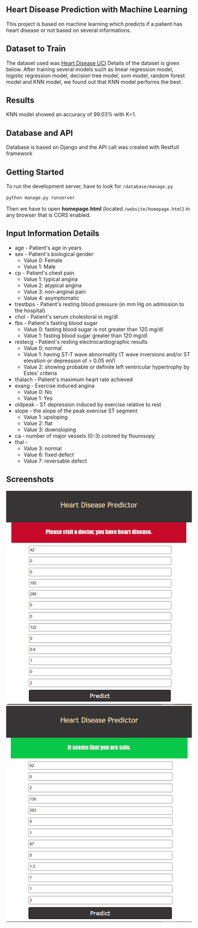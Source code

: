 ## Heart Disease Prediction with Machine Learning

This project is based on machine learning which predicts if a patient has heart disease or not based on several informations.

## Dataset to Train

The dataset used was [Heart Disease UCI](https://www.kaggle.com/ronitf/heart-disease-uci) 
Details of the dataset is given below.
After training several models such as linear regression model, logistic regression model, decision tree model, svm model, 
random forest model and KNN model, we found out that KNN model performs the best.

## Results

KNN model showed an accuracy of 99.03% with K=1.

## Database and API

Database is based on Django and the API call was created with Restfull framework

## Getting Started

To run the development server, have to look for ```/database/manage.py```

```
python manage.py runserver
```
Then we have to open **homepage.html** (located ```/website/homepage.html```) in any browser that is CORS enabled.

## Input Information Details

* age - Patient's age in years
* sex - Patient's biological gender
   * Value 0: Female
   * Value 1: Male
* cp - Patient's chest pain
   * Value 1: typical angina
   * Value 2: atypical angina
   * Value 3: non-anginal pain
   * Value 4: asymptomatic
* trestbps - Patient's resting blood pressure (in mm Hg on admission to the hospital)
* chol - Patient's serum cholestoral in mg/dl
* fbs - Patient's fasting blood sugar
   * Value 0: fasting blood sugar is not greater than 120 mg/dl
   * Value 1: fasting blood sugar greater than 120 mg/dl
* restecg - Patient's resting electrocardiographic results
   * Value 0: normal
   * Value 1: having ST-T wave abnormality (T wave inversions and/or ST elevation or depression of > 0.05 mV)
   * Value 2: showing probable or definite left ventricular hypertrophy by Estes' criteria
* thalach - Patient's maximum heart rate achieved
* exang - Exercise induced angina
   * Value 0: No
   * Value 1: Yes
* oldpeak - ST depression induced by exercise relative to rest
* slope - the slope of the peak exercise ST segment
   * Value 1: upsloping
   * Value 2: flat
   * Value 3: downsloping
* ca - number of major vessels (0-3) colored by flourosopy
* thal - 
   * Value 3: normal
   * Value 6: fixed defect
   * Value 7: reversable defect
   
## Screenshots 
![Having_Heart_Disease](/screenshots/1.PNG)
![Not_Having_Heart_Disease](/screenshots/2.PNG)
